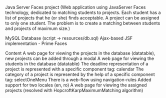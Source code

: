 Java Server Faces project
(Web application using JavaServer Faces technology, dedicated to matching students to projects.
Each student has a list of projects that he (or she) finds acceptable. A project can be assigned to only one student.
The problem is to create a matching between students and projects of maximum size.)

MySQL Database (script -> resources/db.sql)
Ajax-based JSF implementation - Prime Faces

Content
A web page for viewing the projects in the database (datatable), new projects can be added through a modal
A web page for viewing the students in the database (datatable)
The deadline representation of a project is represented with a specific component tag: calendar
The category of a project is represented by the help of a specific component tag: selectOneMenu
There is a web-flow using navigation-rules
Added support for two locales (en, ro) 
A web page for viewing the assigned projects (resolved with HopcroftKarpMaximumMatching algorithm)
